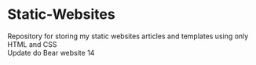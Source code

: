 # Static-Websites
Repository for storing my static websites articles and templates using only HTML and CSS  
Update do Bear website 14
